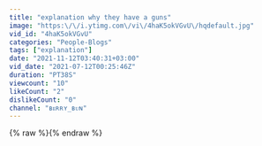 ```yaml
---
title: "explanation why they have a guns"
image: "https:\/\/i.ytimg.com\/vi\/4haK5okVGvU\/hqdefault.jpg"
vid_id: "4haK5okVGvU"
categories: "People-Blogs"
tags: ["explanation"]
date: "2021-11-12T03:40:31+03:00"
vid_date: "2021-07-12T00:25:46Z"
duration: "PT38S"
viewcount: "10"
likeCount: "2"
dislikeCount: "0"
channel: "ʙᴇʀʀʏ_ʙᴜɴ"
---
```

{% raw %}{% endraw %}
